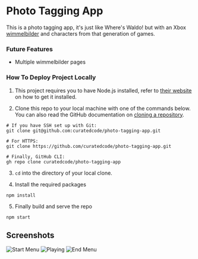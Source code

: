 # Photo Tagging App

This is a photo tagging app, it's just like Where's Waldo! but with an Xbox [wimmelbilder](https://en.wikipedia.org/wiki/Wimmelbilderbuch) and characters from that generation of games.

### Future Features
- Multiple wimmelbilder pages

### How To Deploy Project Locally

1. This project requires you to have Node.js installed, refer to [their website](https://nodejs.org/en/download/) on how to get it installed.

2. Clone this repo to your local machine with one of the commands below. You can also read the GitHub documentation on [cloning a repository](https://docs.github.com/en/repositories/creating-and-managing-repositories/cloning-a-repository).

```
# If you have SSH set up with Git:
git clone git@github.com:curatedcode/photo-tagging-app.git

# For HTTPS:
git clone https://github.com/curatedcode/photo-tagging-app.git

# Finally, GitHub CLI:
gh repo clone curatedcode/photo-tagging-app
```

3. ```cd``` into the directory of your local clone.

4. Install the required packages

``` 
npm install
```

5. Finally build and serve the repo

```
npm start
```

## Screenshots

![Start Menu](https://i.postimg.cc/0jn3C5KT/Screenshot-from-2023-02-03-05-38-37.png)
![Playing](https://i.postimg.cc/jq4GTc3M/Screenshot-from-2023-02-03-05-39-00.png)
![End Menu](https://i.postimg.cc/wBRCddnN/Screenshot-from-2023-02-03-05-39-12.png)
